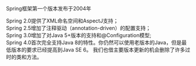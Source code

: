Spring框架第一个版本发布于2004年

Spring 2.0提供了XML命名空间和AspectJ支持；  
Spring 2.5增加了注释驱动（annotation-driven）的配置支持；  
Spring 3.0增加了对Java 5+版本的支持和@Configuration模型;  
Spring 4.0首次完全支持Java 8的特性。你仍然可以使用老版本的Java，但是最低版本的要求已经提高到Java SE 6。
我们也借主要版本更新的机会删除了许多过时的类和方法。

